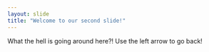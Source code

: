 ```yaml
---
layout: slide
title: "Welcome to our second slide!"
---
```

What the hell is going around here?!
Use the left arrow to go back!
